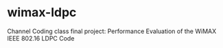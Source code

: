 # wimax-ldpc
Channel Coding class final project: Performance Evaluation of the WiMAX IEEE 802.16 LDPC Code 
